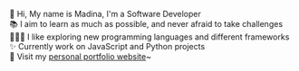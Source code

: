 🌸 Hi, My name is Madina, I'm a Software Developer <br /> 
📚 I aim to learn as much as possible, and never afraid to take challenges <br />
👩🏻‍💻 I like exploring new programming languages and different frameworks <br />
✨ Currently work on JavaScript and Python projects <br />
💜 Visit my [personal portfolio website](https://portfolio-madina.netlify.app/)~

<!---
madina0801/madina0801 is a ✨ special ✨ repository because its `README.md` (this file) appears on your GitHub profile.
You can click the Preview link to take a look at your changes.
--->
